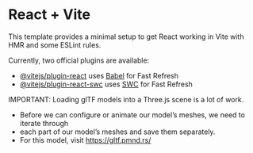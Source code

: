 # React + Vite

This template provides a minimal setup to get React working in Vite with HMR and some ESLint rules.

Currently, two official plugins are available:

- [@vitejs/plugin-react](https://github.com/vitejs/vite-plugin-react/blob/main/packages/plugin-react/README.md) uses [Babel](https://babeljs.io/) for Fast Refresh
- [@vitejs/plugin-react-swc](https://github.com/vitejs/vite-plugin-react-swc) uses [SWC](https://swc.rs/) for Fast Refresh

IMPORTANT: Loading glTF models into a Three.js scene is a lot of work.
 * Before we can configure or animate our model’s meshes, we need to iterate through
 * each part of our model’s meshes and save them separately.
 * For this model, visit https://gltf.pmnd.rs/
